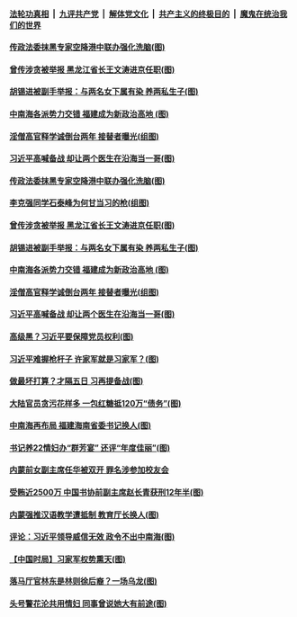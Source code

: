 ####  [法轮功真相](../../../../basic/blob/master/README.md?t=12040531) &nbsp;|&nbsp; [九评共产党](../../../../9ping.md/blob/master/README.md?t=12040531) &nbsp;|&nbsp; [解体党文化](../../../../jtdwh.md/blob/master/README.md?t=12040531)  &nbsp;|&nbsp; [共产主义的终极目的](../../../../gczydzjmd.md/blob/master/README.md?t=12040531) &nbsp;|&nbsp; [魔鬼在统治我们的世界](../../../../mgztzwmdsj.md/blob/master/README.md?t=12040531) 

#### [传政法委抹黑专家空降港中联办强化洗脑(图)](../pages/p2/954564.md?t=12040531) 

#### [曾传涉贪被举报 黑龙江省长王文涛进京任职(图)](../pages/p2/954486.md?t=12040531) 

#### [胡锡进被副手举报：与两名女下属有染 养两私生子(图)](../pages/p2/954470.md?t=12040531) 

#### [中南海各派势力交错 福建成为新政治高地 (图)](../pages/p2/954461.md?t=12040531) 

#### [淫僧高官释学诚倒台两年 接替者曝光(组图)](../pages/p2/954434.md?t=12040531) 

#### [习近平高喊备战 却让两个医生在沿海当一哥(图)](../pages/p2/954444.md?t=12040531) 

#### [传政法委抹黑专家空降港中联办强化洗脑(图)](../pages/p2/954564.md?t=12040531) 

#### [李克强同学石泰峰为何甘当习的枪(组图)](../pages/p2/954502.md?t=12040531) 

#### [曾传涉贪被举报 黑龙江省长王文涛进京任职(图)](../pages/p2/954486.md?t=12040531) 

#### [胡锡进被副手举报：与两名女下属有染 养两私生子(图)](../pages/p2/954470.md?t=12040531) 

#### [中南海各派势力交错 福建成为新政治高地 (图)](../pages/p2/954461.md?t=12040531) 

#### [淫僧高官释学诚倒台两年 接替者曝光(组图)](../pages/p2/954434.md?t=12040531) 

#### [习近平高喊备战 却让两个医生在沿海当一哥(图)](../pages/p2/954444.md?t=12040531) 

#### [高级黑？习近平要保障党员权利(图)](../pages/p2/954350.md?t=12040531) 

#### [习近平难握枪杆子 许家军就是习家军？(图)](../pages/p2/954216.md?t=12040531) 

#### [做最坏打算？才隔五日 习再提备战(图)](../pages/p2/954343.md?t=12040531) 

#### [大陆官员贪污花样多 一包红糖抵120万“债务”(图)](../pages/p2/954334.md?t=12040531) 

#### [中南海再布局 福建海南省委书记换人(图)](../pages/p2/954296.md?t=12040531) 

#### [书记养22情妇办“群芳宴” 还评“年度佳丽”(图)](../pages/p2/954213.md?t=12040531) 

#### [内蒙前女副主席任华被双开 罪名涉参加校友会](../pages/p2/954230.md?t=12040531) 

#### [受贿近2500万 中国书协前副主席赵长青获刑12年半(图)](../pages/p2/954214.md?t=12040531) 

#### [内蒙强推汉语教学遭抵制 教育厅长换人(图)](../pages/p2/954188.md?t=12040531) 

#### [评论：习近平领导威信无效 政令不出中南海(图)](../pages/p2/954199.md?t=12040531) 

#### [【中国时局】习家军权势熏天(图)](../pages/p2/954144.md?t=12040531) 

#### [落马厅官林东是林则徐后裔？一场乌龙(图)](../pages/p2/954138.md?t=12040531) 

#### [头号警花沦共用情妇 同事曾说她大有前途(图)](../pages/p2/954114.md?t=12040531) 

